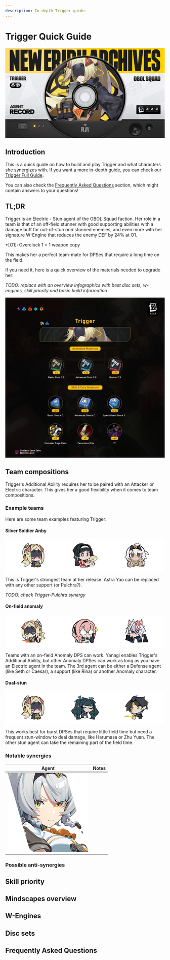 ```yaml
---
description: In-depth Trigger guide.
---
```


# Trigger Quick Guide

![Trigger drip marketing](/assets/images/guides/trigger/drip.jpg)

## Introduction

This is a quick guide on how to build and play Trigger and what characters she synergizes with. If you want a more in-depth guide, you can check our [Trigger Full Guide](../full/).

You can also check the [Frequently Asked Questions](#frequently-asked-questions) section, which might contain answers to your questions!

## TL;DR

Trigger is an Electric - Stun agent of the OBOL Squad faction. Her role in a team is that of an off-field stunner with good supporting abilities with a damage buff for out-of-stun *and* stunned enemies, and even more with her signature W-Engine that reduces the enemy DEF by 24% at O1.

*[O1]: Overclock 1 = 1 weapon copy

This makes her a perfect team-mate for DPSes that require a long time on the field.

If you need it, here is a quick overview of the materials needed to upgrade her:

*TODO: replace with an overview infographics with best disc sets, w-engines, skill priority and basic build information*

![Upgrade materials](/assets/images/guides/trigger/matz.jpg)

## Team compositions

Trigger's Additional Ability requires her to be paired with an Attacker or Electric character.
This gives her a good flexibility when it comes to team compositions.

### Example teams

Here are some team examples featuring Trigger:

#### Silver Soldier Anby

![SAnby team](/assets/images/guides/trigger/teams/sanby.png)

This is Trigger's strongest team at her release.
Astra Yao can be replaced with any other support (or Pulchra?).

*TODO: check Trigger-Pulchra synergy*

#### On-field anomaly

![Yanagi team](/assets/images/guides/trigger/teams/anomaly.png)

Teams with an on-field Anomaly DPS can work. Yanagi enables Trigger's Additional Ability, but other Anomaly DPSes can work as long as you have an Electric agent in the team.
The 3rd agent can be either a Defense agent (like Seth or Caesar), a support (like Rina) or another Anomaly character.

#### Dual-stun

![Harumasa team](/assets/images/guides/trigger/teams/dualstun.png)

This works best for burst DPSes that require little field time but need a frequent stun-window to deal damage, like Harumasa or Zhu Yuan.
The other stun agent can take the remaining part of the field time.

### Notable synergies

| Agent        | Notes                                     |
| ------------------------------------------------ | ----- |
| ![SAnby](/assets/images/guides/agents/sanby.png) |       |

### Possible anti-synergies

## Skill priority

## Mindscapes overview

## W-Engines

## Disc sets

## Frequently Asked Questions